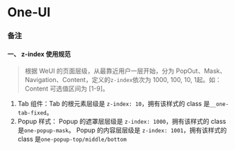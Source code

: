 # One-UI

### 备注
#### 一、 z-index 使用规范
> 根据 WeUI 的页面层级，从最靠近用户一层开始，分为 PopOut、Mask、Navigation、Content，定义的`z-index`依次为 1000, 100, 10, 1起。如： Content 可选值区间为 [1-9]。
1. Tab 组件：Tab 的根元素层级是 `z-index: 10`，拥有该样式的 class 是`__one-tab-fixed`。
2. Popup 样式： Popup 的遮罩层层级是 `z-index: 1000`，拥有该样式的 class 是`one-popup-mask`。 Popup 的内容层层级是 `z-index: 1001`，拥有该样式的 class 是`one-popup-top/middle/bottom`
